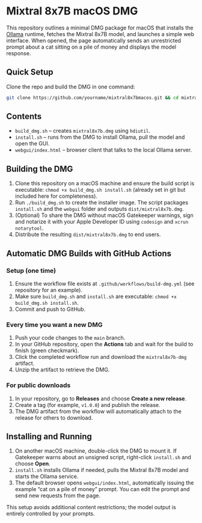 # Mixtral 8x7B macOS DMG

This repository outlines a minimal DMG package for macOS that installs the
[Ollama](https://ollama.ai) runtime, fetches the Mixtral 8x7B model, and launches a
simple web interface. When opened, the page automatically sends an unrestricted
prompt about a cat sitting on a pile of money and displays the model response.

## Quick Setup

Clone the repo and build the DMG in one command:

```bash
git clone https://github.com/yourname/mixtral8x7bmacos.git && cd mixtral8x7bmacos && chmod +x build_dmg.sh install.sh && ./build_dmg.sh
```

## Contents

- `build_dmg.sh` &ndash; creates `mixtral8x7b.dmg` using `hdiutil`.
- `install.sh` &ndash; runs from the DMG to install Ollama, pull the model and open the GUI.
- `webgui/index.html` &ndash; browser client that talks to the local Ollama server.

## Building the DMG

1. Clone this repository on a macOS machine and ensure the build script is
   executable: `chmod +x build_dmg.sh install.sh` (already set in git but
   included here for completeness).
2. Run `./build_dmg.sh` to create the installer image. The script packages
   `install.sh` and the `webgui` folder and outputs
   `dist/mixtral8x7b.dmg`.
3. (Optional) To share the DMG without macOS Gatekeeper warnings, sign and
   notarize it with your Apple Developer ID using `codesign` and
   `xcrun notarytool`.
4. Distribute the resulting `dist/mixtral8x7b.dmg` to end users.

## Automatic DMG Builds with GitHub Actions

### Setup (one time)

1. Ensure the workflow file exists at `.github/workflows/build-dmg.yml` (see
   repository for an example).
2. Make sure `build_dmg.sh` and `install.sh` are executable:
   `chmod +x build_dmg.sh install.sh`.
3. Commit and push to GitHub.

### Every time you want a new DMG

1. Push your code changes to the `main` branch.
2. In your GitHub repository, open the **Actions** tab and wait for the build to
   finish (green checkmark).
3. Click the completed workflow run and download the `mixtral8x7b-dmg`
   artifact.
4. Unzip the artifact to retrieve the DMG.

### For public downloads

1. In your repository, go to **Releases** and choose **Create a new release**.
2. Create a tag (for example, `v1.0.0`) and publish the release.
3. The DMG artifact from the workflow will automatically attach to the
   release for others to download.

## Installing and Running

1. On another macOS machine, double-click the DMG to mount it. If Gatekeeper
   warns about an unsigned script, right-click `install.sh` and choose **Open**.
2. `install.sh` installs Ollama if needed, pulls the Mixtral 8x7B model and
   starts the Ollama service.
3. The default browser opens `webgui/index.html`, automatically issuing the
   example “cat on a pile of money” prompt. You can edit the prompt and send
   new requests from the page.

This setup avoids additional content restrictions; the model output is entirely
controlled by your prompts.

